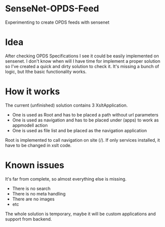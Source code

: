 # SenseNet-OPDS-Feed
Experimenting to create OPDS feeds with sensenet

# Idea
After checking OPDS Specifications I see it could be easily implemented on sensenet.
I don't know when will I have time for implement a proper solution so I've created a quick and dirty solution to check it.
It's missing a bunch of logic, but Ithe basic functionality works.

# How it works
The current (unfinished) solution contains 3 XsltApplication. 
- One is used as Root and has to be placed a path without url parameters
- One is used as navigation and has to be placed under (apps) to work as appmodell action
- One is used as file list and be placed as the navigation application

Root is implemented to call navigation on site (/). If only services installed, it have to be changed in xslt code.

# Known issues
It's far from complete, so almost everything else is missing.
- There is no search
- There is no meta handling
- There are no images
- etc

The whole solution is temporary, maybe it will be custom applications and support from backend.